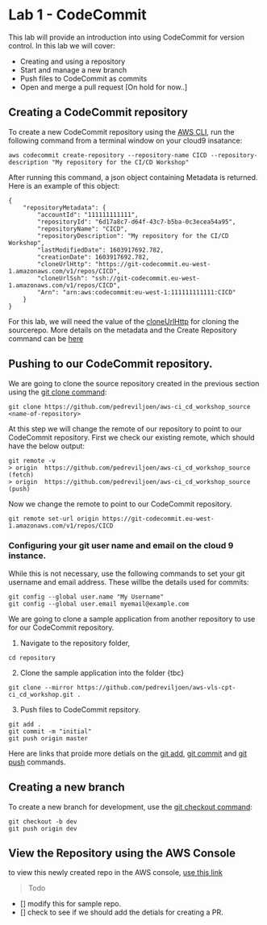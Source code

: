 # Lab 1 - CodeCommit

This lab will provide an introduction into using CodeCommit for version control. In this lab we will cover:

- Creating and using a repository
- Start and manage a new branch
- Push files to CodeCommit as commits
- Open and merge a pull request [On hold for now..]

## Creating a CodeCommit repository

To create a new CodeCommit repository using the [AWS CLI](https://aws.amazon.com/cli/), run the following command from a terminal window on your cloud9 insatance:

```
aws codecommit create-repository --repository-name CICD --repository-description "My repository for the CI/CD Workshop"

```

After running this command, a json object containing Metadata is returned. Here is an example of this object:

```
{
    "repositoryMetadata": {
        "accountId": "111111111111",
        "repositoryId": "6d17a8c7-d64f-43c7-b5ba-0c3ecea54a95",
        "repositoryName": "CICD",
        "repositoryDescription": "My repository for the CI/CD Workshop",
        "lastModifiedDate": 1603917692.782,
        "creationDate": 1603917692.782,
        "cloneUrlHttp": "https://git-codecommit.eu-west-1.amazonaws.com/v1/repos/CICD",
        "cloneUrlSsh": "ssh://git-codecommit.eu-west-1.amazonaws.com/v1/repos/CICD",
        "Arn": "arn:aws:codecommit:eu-west-1:111111111111:CICD"
    }
}
```

For this lab, we will need the value of the [cloneUrlHttp](https://github.com/pedreviljoen/aws-ci_cd_workshop_source) for cloning the sourcerepo. More details on the metadata and the Create Repository command can be [here](https://docs.aws.amazon.com/cli/latest/reference/codecommit/create-repository.html)


## Pushing to our CodeCommit repository.

We are going to clone the source repository created in the previous section using the [git clone command](https://www.git-scm.com/docs/git-clone):

```
git clone https://github.com/pedreviljoen/aws-ci_cd_workshop_source <name-of-repository>
```

At this step we will change the remote of our repository to point to our CodeCommit repository. First we check our existing remote, which should have the below output:

```
git remote -v
> origin  https://github.com/pedreviljoen/aws-ci_cd_workshop_source (fetch)
> origin  https://github.com/pedreviljoen/aws-ci_cd_workshop_source (push)
```

Now we change the remote to point to our CodeCommit repository.

```
git remote set-url origin https://git-codecommit.eu-west-1.amazonaws.com/v1/repos/CICD
```

### Configuring your git user name and email on the cloud 9 instance. 

While this is not necessary, use the following commands to set your git username and email address. These willbe the details used for commits:

```
git config --global user.name "My Username"
git config --global user.email myemail@example.com
```


We are going to clone a sample application from another repository to use for our CodeCommit repository. 


1. Navigate to the repository folder, 

```
cd repository
```

2. Clone the sample application into the folder  {tbc}

```
git clone --mirror https://github.com/pedreviljoen/aws-vls-cpt-ci_cd_workshop.git .
```

3. Push files to CodeCommit repsitory.


```
git add .
git commit -m "initial"
git push origin master

```

Here are links that proide more detials on the [git add](https://git-scm.com/docs/git-add), [git commit](https://git-scm.com/docs/git-commit) and [git push](https://git-scm.com/docs/git-push) commands. 

## Creating a new branch

To create a new branch for development, use the [git checkout command](https://git-scm.com/docs/git-checkout):

```
git checkout -b dev
git push origin dev
```


## View the Repository using the AWS Console

to view this newly created repo in the AWS console, [use this link](https://eu-west-1.console.aws.amazon.com/codesuite/codecommit/repositories/CICD/browse?region=eu-west-1)

> Todo

- [] modify this for sample repo.
- [] check to see if we should add the detials for creating a PR.
